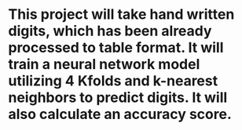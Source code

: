 # This project will take hand written digits, which has been already processed to table format. It will train a neural network model utilizing 4 Kfolds and k-nearest neighbors to predict digits. It will also calculate an accuracy score.